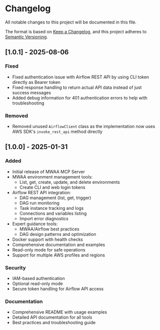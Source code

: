 # Changelog

All notable changes to this project will be documented in this file.

The format is based on [Keep a Changelog](https://keepachangelog.com/en/1.0.0/),
and this project adheres to [Semantic Versioning](https://semver.org/spec/v2.0.0.html).

## [1.0.1] - 2025-08-06

### Fixed
- Fixed authentication issue with Airflow REST API by using CLI token directly as Bearer token
- Fixed response handling to return actual API data instead of just success messages
- Added debug information for 401 authentication errors to help with troubleshooting

### Removed
- Removed unused `AirflowClient` class as the implementation now uses AWS SDK's `invoke_rest_api` method directly

## [1.0.0] - 2025-01-31

### Added
- Initial release of MWAA MCP Server
- MWAA environment management tools:
  - List, get, create, update, and delete environments
  - Create CLI and web login tokens
- Airflow REST API integration:
  - DAG management (list, get, trigger)
  - DAG run monitoring
  - Task instance tracking and logs
  - Connections and variables listing
  - Import error diagnostics
- Expert guidance tools:
  - MWAA/Airflow best practices
  - DAG design patterns and optimization
- Docker support with health checks
- Comprehensive documentation and examples
- Read-only mode for safe operations
- Support for multiple AWS profiles and regions

### Security
- IAM-based authentication
- Optional read-only mode
- Secure token handling for Airflow API access

### Documentation
- Comprehensive README with usage examples
- Detailed API documentation for all tools
- Best practices and troubleshooting guide
